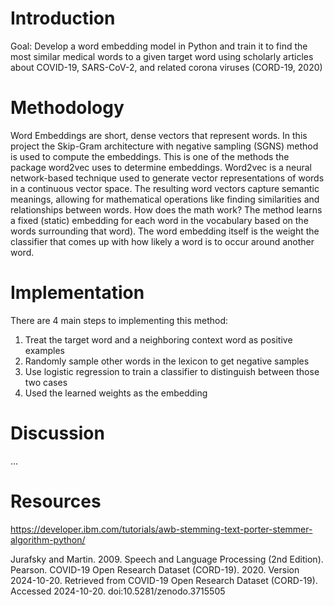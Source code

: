 # Introduction
Goal: Develop a word embedding model in Python and train it to find the most similar medical words to a given target word using scholarly articles about COVID-19, SARS-CoV-2, and related corona viruses (CORD-19, 2020)

# Methodology
Word Embeddings are short, dense vectors that represent words. In this project the Skip-Gram architecture with negative sampling (SGNS) method is used to compute the embeddings. This is one of the methods the package word2vec uses to determine embeddings. Word2vec is a neural network-based technique used to generate vector representations of words in a continuous vector space. The resulting word vectors capture semantic meanings, allowing for mathematical operations like finding similarities and relationships between words. 
How does the math work? The method learns a fixed (static) embedding for each word in the vocabulary based on the words surrounding that word). The word embedding itself is the weight the classifier that comes up with how likely a word is to occur around another word.

# Implementation
There are 4 main steps to implementing this method:
1) Treat the target word and a neighboring context word as positive examples
3) Randomly sample other words in the lexicon to get negative samples
4) Use logistic regression to train a classifier to distinguish between those two cases
5) Used the learned weights as the embedding

# Discussion
...

# Resources
https://developer.ibm.com/tutorials/awb-stemming-text-porter-stemmer-algorithm-python/ 

Jurafsky and Martin. 2009. Speech and Language Processing (2nd Edition). Pearson.
COVID-19 Open Research Dataset (CORD-19). 2020. Version 2024-10-20. Retrieved from COVID-19 Open Research Dataset (CORD-19). Accessed 2024-10-20. doi:10.5281/zenodo.3715505
